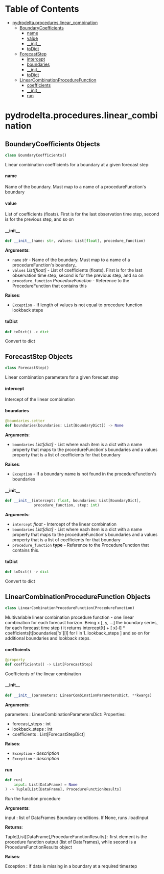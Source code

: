 # Table of Contents

* [pydrodelta.procedures.linear\_combination](#pydrodelta.procedures.linear_combination)
  * [BoundaryCoefficients](#pydrodelta.procedures.linear_combination.BoundaryCoefficients)
    * [name](#pydrodelta.procedures.linear_combination.BoundaryCoefficients.name)
    * [value](#pydrodelta.procedures.linear_combination.BoundaryCoefficients.value)
    * [\_\_init\_\_](#pydrodelta.procedures.linear_combination.BoundaryCoefficients.__init__)
    * [toDict](#pydrodelta.procedures.linear_combination.BoundaryCoefficients.toDict)
  * [ForecastStep](#pydrodelta.procedures.linear_combination.ForecastStep)
    * [intercept](#pydrodelta.procedures.linear_combination.ForecastStep.intercept)
    * [boundaries](#pydrodelta.procedures.linear_combination.ForecastStep.boundaries)
    * [\_\_init\_\_](#pydrodelta.procedures.linear_combination.ForecastStep.__init__)
    * [toDict](#pydrodelta.procedures.linear_combination.ForecastStep.toDict)
  * [LinearCombinationProcedureFunction](#pydrodelta.procedures.linear_combination.LinearCombinationProcedureFunction)
    * [coefficients](#pydrodelta.procedures.linear_combination.LinearCombinationProcedureFunction.coefficients)
    * [\_\_init\_\_](#pydrodelta.procedures.linear_combination.LinearCombinationProcedureFunction.__init__)
    * [run](#pydrodelta.procedures.linear_combination.LinearCombinationProcedureFunction.run)

<a id="pydrodelta.procedures.linear_combination"></a>

# pydrodelta.procedures.linear\_combination

<a id="pydrodelta.procedures.linear_combination.BoundaryCoefficients"></a>

## BoundaryCoefficients Objects

```python
class BoundaryCoefficients()
```

Linear combination coefficients for a boundary at a given forecast step

<a id="pydrodelta.procedures.linear_combination.BoundaryCoefficients.name"></a>

#### name

Name of the boundary. Must map to a name of a procedureFunction's boundary

<a id="pydrodelta.procedures.linear_combination.BoundaryCoefficients.value"></a>

#### value

List of coefficients (floats). First is for the last observation time step, second is for the previous step, and so on

<a id="pydrodelta.procedures.linear_combination.BoundaryCoefficients.__init__"></a>

#### \_\_init\_\_

```python
def __init__(name: str, values: List[float], procedure_function)
```

**Arguments**:

- `name` _str_ - Name of the boundary. Must map to a name of a procedureFunction's boundary_
- `values` _List[float]_ - List of coefficients (floats). First is for the last observation time step, second is for the previous step, and so on
- `procedure_function` _ProcedureFunction_ - Reference to the ProcedureFunction that contains this
  

**Raises**:

- `Exception` - If length of values is not equal to procedure function lookback steps

<a id="pydrodelta.procedures.linear_combination.BoundaryCoefficients.toDict"></a>

#### toDict

```python
def toDict() -> dict
```

Convert to dict

<a id="pydrodelta.procedures.linear_combination.ForecastStep"></a>

## ForecastStep Objects

```python
class ForecastStep()
```

Linear combination parameters for a given forecast step

<a id="pydrodelta.procedures.linear_combination.ForecastStep.intercept"></a>

#### intercept

Intercept of the linear combination

<a id="pydrodelta.procedures.linear_combination.ForecastStep.boundaries"></a>

#### boundaries

```python
@boundaries.setter
def boundaries(boundaries: List[BoundaryDict]) -> None
```

**Arguments**:

- `boundaries` _List[dict]_ - List where each item is a dict with a name property that maps to the procedureFunction's boundaries and a values property that is a list of coefficients for that boundary
  

**Raises**:

- `Exception` - If a boundary name is not found in the procedureFunction's boundaries

<a id="pydrodelta.procedures.linear_combination.ForecastStep.__init__"></a>

#### \_\_init\_\_

```python
def __init__(intercept: float, boundaries: List[BoundaryDict],
             procedure_function, step: int)
```

**Arguments**:

- `intercept` _float_ - Intercept of the linear combination
- `boundaries` _List[dict]_ - List where each item is a dict with a name property that maps to the procedureFunction's boundaries and a values property that is a list of coefficients for that boundary
- `procedure_function` __type__ - Reference to the ProcedureFunction that contains this.

<a id="pydrodelta.procedures.linear_combination.ForecastStep.toDict"></a>

#### toDict

```python
def toDict() -> dict
```

Convert to dict

<a id="pydrodelta.procedures.linear_combination.LinearCombinationProcedureFunction"></a>

## LinearCombinationProcedureFunction Objects

```python
class LinearCombinationProcedureFunction(ProcedureFunction)
```

Multivariable linear combination procedure function - one linear combination for each forecast horizon. Being x [, y, ...] the boundary series, for each forecast time step t it returns intercept[t] + [ x[-l] * coefficients[t]boundaries['x'][l] for l in 1..lookback_steps ] and so on for additional boundaries and lookback steps.

<a id="pydrodelta.procedures.linear_combination.LinearCombinationProcedureFunction.coefficients"></a>

#### coefficients

```python
@property
def coefficients() -> List[ForecastStep]
```

Coefficients of the linear combination

<a id="pydrodelta.procedures.linear_combination.LinearCombinationProcedureFunction.__init__"></a>

#### \_\_init\_\_

```python
def __init__(parameters: LinearCombinationParametersDict, **kwargs)
```

**Arguments**:

  parameters : LinearCombinationParametersDict:
  Properties:
  - forecast_steps : int
  - lookback_steps : int
  - coefficients : List[ForecastStepDict]
  

**Raises**:

- `Exception` - _description_
- `Exception` - _description_

<a id="pydrodelta.procedures.linear_combination.LinearCombinationProcedureFunction.run"></a>

#### run

```python
def run(
    input: List[DataFrame] = None
) -> Tuple[List[DataFrame], ProcedureFunctionResults]
```

Run the function procedure

**Arguments**:

  input : list of DataFrames
  Boundary conditions. If None, runs .loadInput
  

**Returns**:

  Tuple[List[DataFrame],ProcedureFunctionResults] : first element is the procedure function output (list of DataFrames), while second is a ProcedureFunctionResults object
  

**Raises**:

  Exception : If data is missing in a boundary at a required timestep

